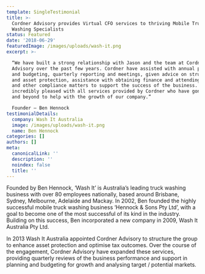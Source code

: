 ```yaml
---
template: SingleTestimonial
title: >-
  Cordner Advisory provides Virtual CFO services to thriving Mobile Truck
  Washing Specialists
status: Featured
date: '2018-06-29'
featuredImage: /images/uploads/wash-it.png
excerpt: >-

  “We have built a strong relationship with Jason and the team at Cordner
  Advisory over the past few years. Cordner have assisted with annual planning
  and budgeting, quarterly reporting and meetings, given advice on structuring
  and asset protection, assistance with obtaining finance and attending to tax
  and other compliance matters to support the success of the business. We are
  incredibly pleased with all services provided by Cordner who have gone above
  and beyond to help with the growth of our company.”

  Founder – Ben Hennock
testimonialDetails:
  company: Wash It Australia
  image: /images/uploads/wash-it.png
  name: Ben Hennock
categories: []
authors: []
meta:
  canonicalLink: ''
  description: ''
  noindex: false
  title: ''
---
```

Founded by Ben Hennock, ‘Wash It’ is Australia’s leading truck washing business with over 80 employees nationally, based around Brisbane, Sydney, Melbourne, Adelaide and Mackay. In 2002, Ben founded the highly successful mobile truck washing business ‘Hennock & Sons Pty Ltd’, with a goal to become one of the most successful of its kind in the industry. Building on this success, Ben incorporated a new company in 2009, Wash It Australia Pty Ltd.

In 2013 Wash It Australia appointed Cordner Advisory to structure the group to enhance asset protection and optimise tax outcomes. Over the course of the engagement, Cordner Advisory have expanded these services, providing quarterly reviews of the business performance and support in planning and budgeting for growth and analysing target / potential markets.
